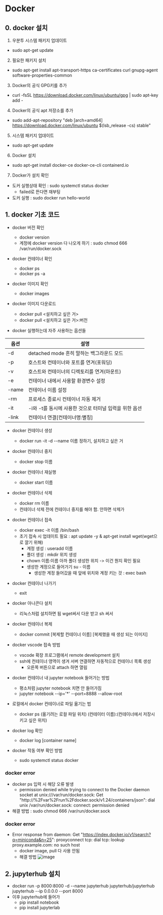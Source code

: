 # Docker
## 0. docker 설치
1. 우분투 시스템 패키지 업데이트
- sudo apt-get update

2. 필요한 패키지 설치
- sudo apt-get install apt-transport-https ca-certificates curl gnupg-agent software-properties-common

3. Docker의 공식 GPG키를 추가
- curl -fsSL https://download.docker.com/linux/ubuntu/gpg | sudo apt-key add -

4. Docker의 공식 apt 저장소를 추가
- sudo add-apt-repository "deb [arch=amd64] https://download.docker.com/linux/ubuntu $(lsb_release -cs) stable"

5. 시스템 패키지 업데이트
- sudo apt-get update

6. Docker 설치
- sudo apt-get install docker-ce docker-ce-cli containerd.io

7. Docker가 설치 확인
- 도커 실행상태 확인 : sudo systemctl status docker
  - failed로 뜬다면 재부팅
- 도커 실행 : sudo docker run hello-world

## 1. docker 기초 코드
- docker 버전 확인
  - docker version
  - 계정에 docker version 다 나오게 하기 : sudo chmod 666 /var/run/docker.sock
- docker 컨테이너 확인
  - docker ps
  - docker ps -a

- docker 이미지 확인
  - docker images

- docker 이미지 다운로드
  - docker pull <설치하고 싶은 거>
  - docker pull <설치하고 싶은 거>:버전

- docker 실행하는데 자주 사용하는 옵션들
  
|옵션|설명|
|---|----|
|-d|detached mode 흔히 말하는 백그라운드 모드|
|-p|호스트와 컨테이너와 포트를 연겨(포워딩)|
|-v|호스트와 컨테이너의 디렉토리를 연겨(마운트)|
|-e|컨테이너 내에서 사용할 환경변수 설정|
|-name|컨테이너 이름 설정|
|-rm|프로세스 종료시 컨테이너 자동 제거|
|-it|-i와 -t를 동시에 사용한 것으로 터미널 입력을 위한 옵션|
|-link|컨테이너 연결[컨테이너명:별칭]|

- docker 컨테이너 생성
  - docker run -it -d --name 이름 정하기, 설치하고 싶은 거
    
- docker 컨테이너 중지
  - docker stop 이름

- docker 컨테이너 재실행
  - docker start 이름

- docker 컨테이너 삭제
  - docker rm 이름
  - 컨테이너 삭제 전에 컨테이너 중지를 해야 함. 안하면 삭제가
  
- docker 컨테이너 접속
  - docker exec -it 이름 /bin/bash
  - 초기 접속 시 업데이트 필요 : apt update -y & apt-get install wget(wget으로 깔기 위해)
    - 계정 생성 : useradd 이름
    - 폴더 생성 : mkdir 위치 생성
    - chown 이름:이름 아까 폴더 생성한 위치 -> 이건 뭔지 확인 필요
    - 생성한 계정으로 들어가기 su - 이름
      - 생성한 계정 들어갔을 때 앞에 위치와 계정 키는 것 : exec bash 
- docker 컨테이너 나가기
  - exit

- docker 아나콘다 설치
  - 리눅스처럼 설치하면 됨 wget써서 다운 받고 sh 써서 

- docker 컨테이너 복제
  - docker commit [복제할 컨테이너 이름] [복제했을 때 생성 되는 이미지] 


- docker vscode 접속 방법
  - vscode 확장 프로그램에서 remote development 설치
  - ssh에 컨테이너 영역이 생겨 서버 연결하면 자동적으로 컨테이너 목록 생성
    - 오른쪽 버튼으로 attach 하면 열림

- docker 컨테이너 내 jupyter notebook 들어가는 방법
  - 평소처럼 jupyter notebook 치면 안 들어가짐
  - jupyter notebook  --ip='*' --port=8888 --allow-root
  
- 로컬에서 docker 컨테이너로 파일 옮기는 법
  - docker ps (옮기려는 로컬 파일 위치) (컨테이터 이름):(컨테이너에서 저장시키고 싶은 위치) 

- docker log 확인
  - docker log [container name]

- docker 작동 여부 확인 방법
  - sudo systemctl status docker

### docker error
- docker ps 입력 시 해당 오류 발생
  - permission denied while trying to connect to the Docker daemon socket at unix:///var/run/docker.sock: Get "http://%2Fvar%2Frun%2Fdocker.sock/v1.24/containers/json": dial unix /var/run/docker.sock: connect: permission denied
- 해결 방법 : sudo chmod 666 /var/run/docker.sock

### docker error
- Error response from daemon: Get "https://index.docker.io/v1/search?q=miniconda&n=25": proxyconnect tcp: dial tcp: lookup proxy.example.com: no such host
  - docker image, pull 다 사용 안됨
  - 해결 방법
    ![image](https://user-images.githubusercontent.com/49123169/217153295-41ada63a-25cb-497e-9a59-47bd79147a9e.png)


## 2. jupyterhub 설치
- docker run -p 8000:8000 -d --name jupyterhub jupyterhub/jupyterhub jupyterhub --ip 0.0.0.0 --port 8000
- 이후 jupyterhub에 들어가
  - pip install notebook
  - pip install jupyterlab
